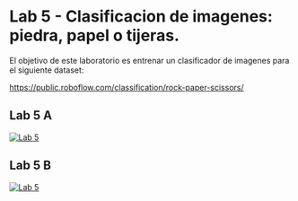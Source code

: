 # Lab 5 - Clasificacion de imagenes: piedra, papel o tijeras.

El objetivo de este laboratorio es entrenar un clasificador de imagenes para el siguiente dataset:

https://public.roboflow.com/classification/rock-paper-scissors/

## Lab 5 A

[![Lab 5](https://colab.research.google.com/assets/colab-badge.svg)](https://colab.research.google.com/github/FCEIA-AAII/lab5/blob/master/lab5.ipynb)

## Lab 5 B

[![Lab 5](https://colab.research.google.com/assets/colab-badge.svg)](https://colab.research.google.com/github/FCEIA-AAII/lab5/blob/master/lab5b.ipynb)